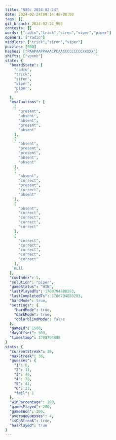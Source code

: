```yaml
---
title: "980: 2024-02-24"
date: 2024-02-24T09:14:48-08:00
tags: []
git_branch: 2024-02-24_980
contests: []
words: ["radio","trick","siren","viper","piper"]
openers: ["radio"]
middlers: ["trick","siren","viper"]
puzzles: [980]
hashes: ["PAAPAAPPAAACPCAACCCCCCCCCXXXXX"]
shifts: ["vpxnb"]
state: {
  "boardState": [
    "radio",
    "trick",
    "siren",
    "viper",
    "piper",
    ""
  ],
  "evaluations": [
    [
      "present",
      "absent",
      "absent",
      "present",
      "absent"
    ],
    [
      "absent",
      "present",
      "present",
      "absent",
      "absent"
    ],
    [
      "absent",
      "correct",
      "present",
      "correct",
      "absent"
    ],
    [
      "absent",
      "correct",
      "correct",
      "correct",
      "correct"
    ],
    [
      "correct",
      "correct",
      "correct",
      "correct",
      "correct"
    ],
    null
  ],
  "rowIndex": 5,
  "solution": "piper",
  "gameStatus": "WIN",
  "lastPlayedTs": 1708794888293,
  "lastCompletedTs": 1708794888293,
  "hardMode": true,
  "settings": {
    "hardMode": true,
    "darkMode": true,
    "colorblindMode": false
  },
  "gameId": 1500,
  "dayOffset": 980,
  "timestamp": 1708794888
}
stats: {
  "currentStreak": 18,
  "maxStreak": 36,
  "guesses": {
    "1": 0,
    "2": 11,
    "3": 46,
    "4": 78,
    "5": 41,
    "6": 23,
    "fail": 1
  },
  "winPercentage": 100,
  "gamesPlayed": 200,
  "gamesWon": 199,
  "averageGuesses": 4,
  "isOnStreak": true,
  "hasPlayed": true
}
---
```

<!-- more -->
